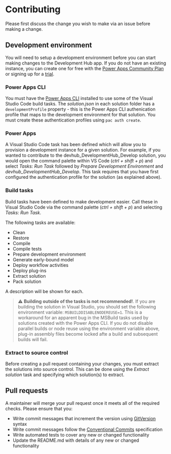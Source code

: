 # Contributing

Please first discuss the change you wish to make via an issue before making a change.

## Development environment

You will need to setup a development environment before you can start making changes to the Development Hub app. If you do not have an existing instance, you can create one for free with the [Power Apps Community Plan](https://docs.microsoft.com/en-us/powerapps/maker/dev-community-plan) or signing up for a [trial](https://trials.dynamics.com/).


### Power Apps CLI

You must have the [Power Apps CLI](https://docs.microsoft.com/en-us/powerapps/developer/common-data-service/powerapps-cli) installed to use some of the Visual Studio Code build tasks. The _solution.json_ in each solution folder has a `developmentProfile` property - this is the Power Apps CLI authenication profile that maps to the development environment for that solution. You must create these authentication profiles using `pac auth create`.

### Power Apps

A Visual Studio Code task has been defined which will allow you to provision a development instance for a given solution. For example, if you wanted to contribute to the devhub_DevelopmentHub_Develop solution, you would open the command palette within VS Code (_ctrl + shift + p_) and select _Tasks: Run Task_ followed by _Prepare Development Environment_ and _devhub_DevelopmentHub_Develop_. This task requires that you have first configured the authentication profile for the solution (as explained above).

### Build tasks

Build tasks have been defined to make development easier. Call these in Visual Studio Code via the command palette (_ctrl + shift + p_) and selecting _Tasks: Run Task_.

The following tasks are available: 

- Clean
- Restore
- Compile
- Compile tests
- Prepare development environment
- Generate early-bound model
- Deploy workflow activities
- Deploy plug-ins
- Extract solution
- Pack solution

A description will be shown for each.

> ⚠ **Building outside of the tasks is not recommended!**. If you are building the solution in Visual Studio, you should set the following environment variable:
`MSBUILDDISABLENODEREUSE=1`. This is a workaround for an apparent bug in the MSBuild tasks used by solutions created with the Power Apps CLI. If you do not disable parallel builds or node reuse using the environment variable above, plug-in assembly files become locked afte a build and subsequent builds will fail.
### Extract to source control

Before creating a pull request containing your changes, you must extract the solutions into source control. This can be done using the _Extract solution_ task and specifying which solution(s) to extract.

## Pull requests

A maintainer will merge your pull request once it meets all of the required checks. Please ensure that you:

- Write commit messages that increment the version using [GitVersion](https://gitversion.readthedocs.io/en/latest/input/docs/more-info/version-increments/) syntax
- Write commit messages follow the [Conventional Commits](https://www.conventionalcommits.org/en/v1.0.0/) specification
- Write automated tests to cover any new or changed functionality 
- Update the README.md with details of any new or changed functionality
